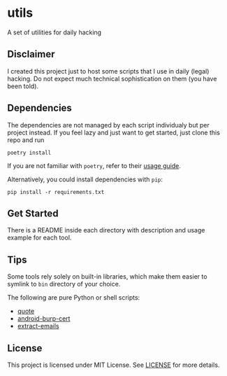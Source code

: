 # utils
A set of utilities for daily hacking


## Disclaimer

I created this project just to host some scripts that I use in daily (legal) hacking.
Do not expect much technical sophistication on them (you have been told).


## Dependencies

The dependencies are not managed by each script individualy but per project instead.
If you feel lazy and just want to get started, just clone this repo and run

```
poetry install
```

If you are not familiar with `poetry`, refer to their
[usage guide](https://python-poetry.org/docs/basic-usage/).

Alternatively, you could install dependencies with `pip`:

```
pip install -r requirements.txt
```


## Get Started

There is a README inside each directory with description and usage example for each tool.


## Tips

Some tools rely solely on built-in libraries, which make them easier to symlink to `bin`
directory of your choice.

The following are pure Python or shell scripts:
  - [quote](quote)
  - [android-burp-cert](android-burp-cert)
  - [extract-emails](extract-emails)


## License

This project is licensed under MIT License. See [LICENSE](LICENSE) for more details.

